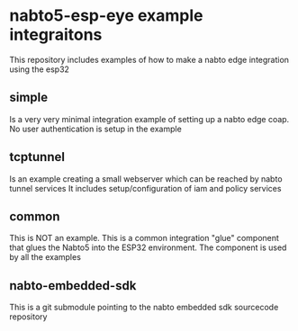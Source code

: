 

# nabto5-esp-eye example integraitons

This repository includes examples of how to make a nabto edge integration using the esp32

## simple 

Is a very very minimal integration example of setting up a nabto edge coap.
No user authentication is setup in the example

## tcptunnel

Is an example creating a small webserver which can be reached by nabto tunnel services
It includes setup/configuration of iam and policy services

## common

This is NOT an example. This is a common integration "glue" component that glues the Nabto5 into the ESP32 environment. The component is used by all the examples

## nabto-embedded-sdk

This is a git submodule pointing to the nabto embedded sdk sourcecode repository
